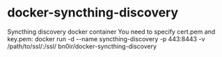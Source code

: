 # docker-syncthing-discovery
Syncthing discovery docker container
You need to specify cert.pem and key.pem:
docker run -d --name syncthing-discovery -p 443:8443 -v /path/to/ssl/:/ssl/ bn0ir/docker-syncthing-discovery
